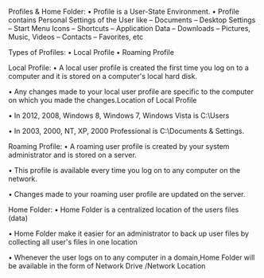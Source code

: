Profiles & Home Folder:
• Profile is a User-State Environment.
• Profile contains Personal Settings of the User like
 – Documents
 – Desktop Settings
 – Start Menu Icons
 – Shortcuts
 – Application Data
 – Downloads
 – Pictures, Music, Videos
 – Contacts
 – Favorites, etc

Types of Profiles:
• Local Profile
• Roaming Profile

Local Profile:
• A local user profile is created the first time you log on to a
computer and it is stored on a computer's local hard disk.

• Any changes made to your local user profile are specific to
the computer on which you made the changes.Location of Local Profile

• In 2012, 2008, Windows 8, Windows 7, Windows Vista is C:\Users

• In 2003, 2000, NT, XP, 2000 Professional is C:\Documents & Settings.


Roaming Profile:
• A roaming user profile is created by your system administrator and is stored on a server.

• This profile is available every time you log on to any computer on the network.

• Changes made to your roaming user profile are updated on the server.


Home Folder:
• Home Folder is a centralized location of the users files (data)

• Home Folder make it easier for an administrator to back up user files by collecting all user's files in one location

• Whenever the user logs on to any computer in a domain,Home Folder will be available in the form of Network Drive   /Network Location
